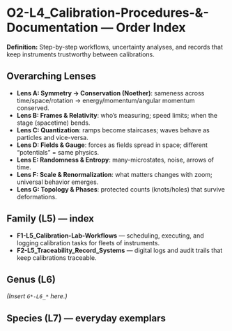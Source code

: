 # O2-L4_Calibration-Procedures-&-Documentation — Order Index
**Definition:** Step-by-step workflows, uncertainty analyses, and records that keep instruments trustworthy between calibrations.
## Overarching Lenses

- **Lens A: Symmetry -> Conservation (Noether)**: sameness across time/space/rotation → energy/momentum/angular momentum conserved.
- **Lens B: Frames & Relativity**: who’s measuring; speed limits; when the stage (spacetime) bends.
- **Lens C: Quantization**: ramps become staircases; waves behave as particles and vice-versa.
- **Lens D: Fields & Gauge**: forces as fields spread in space; different “potentials” = same physics.
- **Lens E: Randomness & Entropy**: many-microstates, noise, arrows of time.
- **Lens F: Scale & Renormalization**: what matters changes with zoom; universal behavior emerges.
- **Lens G: Topology & Phases**: protected counts (knots/holes) that survive deformations.

## Family (L5) — index
- **F1-L5_Calibration-Lab-Workflows** — scheduling, executing, and logging calibration tasks for fleets of instruments.
- **F2-L5_Traceability_Record_Systems** — digital logs and audit trails that keep calibrations traceable.
## Genus (L6)
_(Insert `G*-L6_*` here.)_
## Species (L7) — everyday exemplars

